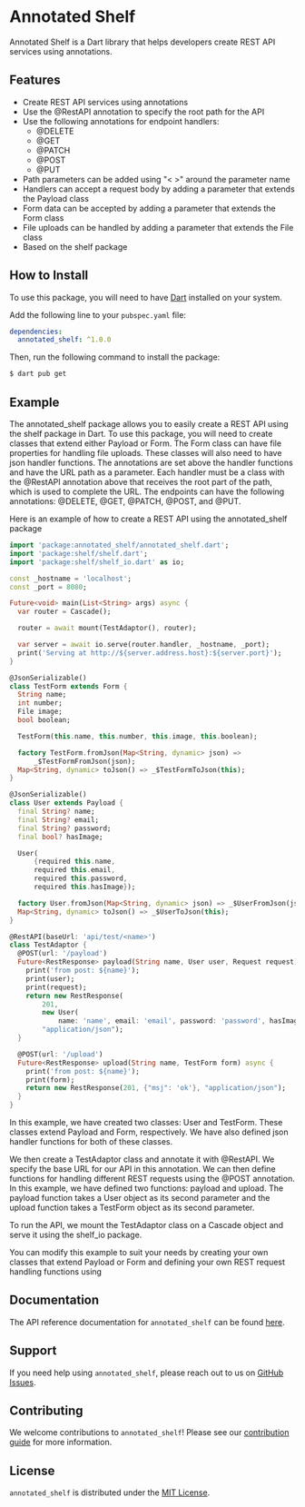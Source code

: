 # Annotated Shelf

Annotated Shelf is a Dart library that helps developers create REST API services using annotations.

## Features

- Create REST API services using annotations
- Use the @RestAPI annotation to specify the root path for the API
- Use the following annotations for endpoint handlers:
    - @DELETE
    - @GET
    - @PATCH
    - @POST
    - @PUT
- Path parameters can be added using "< >" around the parameter name
- Handlers can accept a request body by adding a parameter that extends the Payload class
- Form data can be accepted by adding a parameter that extends the Form class
- File uploads can be handled by adding a parameter that extends the File class
- Based on the shelf package

## How to Install

To use this package, you will need to have [Dart](https://dart.dev/get-dart) installed on your system.

Add the following line to your `pubspec.yaml` file:

```yaml
dependencies:
  annotated_shelf: ^1.0.0

```
Then, run the following command to install the package:
```bash
$ dart pub get
```

## Example
The annotated_shelf package allows you to easily create a REST API using the shelf package in Dart. To use this package, you will need to create classes that extend either Payload or Form. The Form class can have file properties for handling file uploads. These classes will also need to have json handler functions.
The annotations are set above the handler functions and have the URL path as a parameter. Each handler must be a class with the @RestAPI annotation above that receives the root part of the path, which is used to complete the URL. The endpoints can have the following annotations: @DELETE, @GET, @PATCH, @POST, and @PUT.

Here is an example of how to create a REST API using the annotated_shelf package

```dart
import 'package:annotated_shelf/annotated_shelf.dart';
import 'package:shelf/shelf.dart';
import 'package:shelf/shelf_io.dart' as io;

const _hostname = 'localhost';
const _port = 8080;

Future<void> main(List<String> args) async {
  var router = Cascade();

  router = await mount(TestAdaptor(), router);

  var server = await io.serve(router.handler, _hostname, _port);
  print('Serving at http://${server.address.host}:${server.port}');
}

@JsonSerializable()
class TestForm extends Form {
  String name;
  int number;
  File image;
  bool boolean;

  TestForm(this.name, this.number, this.image, this.boolean);

  factory TestForm.fromJson(Map<String, dynamic> json) =>
      _$TestFormFromJson(json);
  Map<String, dynamic> toJson() => _$TestFormToJson(this);
}

@JsonSerializable()
class User extends Payload {
  final String? name;
  final String? email;
  final String? password;
  final bool? hasImage;

  User(
      {required this.name,
      required this.email,
      required this.password,
      required this.hasImage});

  factory User.fromJson(Map<String, dynamic> json) => _$UserFromJson(json);
  Map<String, dynamic> toJson() => _$UserToJson(this);
}

@RestAPI(baseUrl: 'api/test/<name>')
class TestAdaptor {
  @POST(url: '/payload')
  Future<RestResponse> payload(String name, User user, Request request) async {
    print('from post: ${name}');
    print(user);
    print(request);
    return new RestResponse(
        201,
        new User(
            name: 'name', email: 'email', password: 'password', hasImage: true),
        "application/json");
  }

  @POST(url: '/upload')
  Future<RestResponse> upload(String name, TestForm form) async {
    print('from post: ${name}');
    print(form);
    return new RestResponse(201, {"msj": 'ok'}, "application/json");
  }
}
```
In this example, we have created two classes: User and TestForm. These classes extend Payload and Form, respectively. We have also defined json handler functions for both of these classes.

We then create a TestAdaptor class and annotate it with @RestAPI. We specify the base URL for our API in this annotation. We can then define functions for handling different REST requests using the @POST annotation. In this example, we have defined two functions: payload and upload. The payload function takes a User object as its second parameter and the upload function takes a TestForm object as its second parameter.

To run the API, we mount the TestAdaptor class on a Cascade object and serve it using the shelf_io package.

You can modify this example to suit your needs by creating your own classes that extend Payload or Form and defining your own REST request handling functions using

## Documentation

The API reference documentation for `annotated_shelf` can be found [here](https://pub.dev/documentation/annotated_shelf/latest/annotated_shelf/annotated_shelf-library.html).

## Support

If you need help using `annotated_shelf`, please reach out to us on [GitHub Issues](https://github.com/<your-username>/<your-repository>/issues).

## Contributing

We welcome contributions to `annotated_shelf`! Please see our [contribution guide](https://github.com/<your-username>/<your-repository>/blob/main/CONTRIBUTING.md) for more information.

## License

`annotated_shelf` is distributed under the [MIT License](https://github.com/<your-username>/<your-repository>/blob/main/LICENSE).
